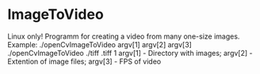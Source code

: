 # ImageToVideo
Linux only! Programm for creating a video from many one-size images.
Example: ./openCvImageToVideo argv[1] argv[2] argv[3]
./openCvImageToVideo ./tiff .tiff 1
argv[1] - Directory with images;
argv[2] - Extention of image files;
argv[3] - FPS of video

